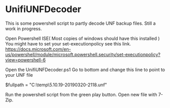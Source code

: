 # UnifiUNFDecoder
This is some powershell script to partly decode UNF backup files. Still a work in progress.

Open Powershell ISE( Most copies of windows should have this installed )
You might have to set your set-executionpolicy see this link.
https://docs.microsoft.com/en-us/powershell/module/microsoft.powershell.security/set-executionpolicy?view=powershell-6


Open the UnifiUNFDecoder.ps1
Go to bottom and change this line to point to your UNF file

 $fullpath = "C:\temp\5.10.19-20190320-2118.unf"
 
 
 Run the powershell script from the green play button. 
 Open new file with 7-Zip.
